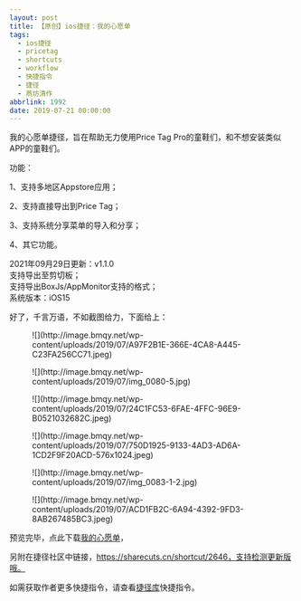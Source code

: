 ```yaml
---
layout: post
title: 【原创】ios捷径：我的心愿单
tags:
  - ios捷径
  - pricetag
  - shortcuts
  - workflow
  - 快捷指令
  - 捷径
  - 燕坊清作
abbrlink: 1992
date: 2019-07-21 00:00:00
---
```


<!-- wp:paragraph -->

我的心愿单捷径，旨在帮助无力使用Price Tag Pro的童鞋们，和不想安装类似APP的童鞋们。

<!-- /wp:paragraph -->

<!-- wp:paragraph -->

功能：

<!-- /wp:paragraph -->

<!-- wp:paragraph -->

1、支持多地区Appstore应用；

<!-- /wp:paragraph -->

<!-- wp:paragraph -->

2、支持直接导出到Price Tag；

<!-- /wp:paragraph -->

<!-- wp:paragraph -->

3、支持系统分享菜单的导入和分享；

<!-- /wp:paragraph -->

<!-- wp:paragraph -->

4、其它功能。

<!-- /wp:paragraph -->

<!-- wp:paragraph {"textColor":"black"} -->

2021年09月29日更新：v1.1.0  
支持导出至剪切板；  
支持导出BoxJs/AppMonitor支持的格式；  
<span class="has-inline-color has-luminous-vivid-orange-color">系统版本：iOS15</span>

<!-- /wp:paragraph -->

<!-- wp:paragraph -->

好了，千言万语，不如截图给力，下面给上：

<!-- /wp:paragraph -->

<!-- wp:image {"id":1994} -->
<figure class="wp-block-image">![](http://image.bmqy.net/wp-content/uploads/2019/07/A97F2B1E-366E-4CA8-A445-C23FA256CC71.jpeg)</figure>
<!-- /wp:image -->

<!-- wp:image {"id":1979} -->
<figure class="wp-block-image">![](http://image.bmqy.net/wp-content/uploads/2019/07/img_0080-5.jpg)</figure>
<!-- /wp:image -->

<!-- wp:image {"id":1995} -->
<figure class="wp-block-image">![](http://image.bmqy.net/wp-content/uploads/2019/07/24C1FC53-6FAE-4FFC-96E9-B0521032682C.jpeg)</figure>
<!-- /wp:image -->

<!-- wp:image {"id":1996} -->
<figure class="wp-block-image">![](http://image.bmqy.net/wp-content/uploads/2019/07/750D1925-9133-4AD3-AD6A-1CD2F9F20ACD-576x1024.jpeg)</figure>
<!-- /wp:image -->

<!-- wp:image {"id":1986} -->
<figure class="wp-block-image">![](http://image.bmqy.net/wp-content/uploads/2019/07/img_0083-1-2.jpg)</figure>
<!-- /wp:image -->

<!-- wp:image {"id":1997} -->
<figure class="wp-block-image">![](http://image.bmqy.net/wp-content/uploads/2019/07/ACD1FB2C-6A94-4392-9FD3-8AB267485BC3.jpeg)</figure>
<!-- /wp:image -->

<!-- wp:paragraph -->

预览完毕，点此下载[我的心愿单](https://www.icloud.com/shortcuts/aa3e472bde9e43f4bd4510ce2561d860)，

<!-- /wp:paragraph -->

<!-- wp:paragraph -->

另附在捷径社区中链接，https://sharecuts.cn/shortcut/2646，支持检测更新版哦。

<!-- /wp:paragraph -->

<!-- wp:paragraph -->

如需获取作者更多快捷指令，请查看[捷径库](https://www.bmqy.net/2342.html)快捷指令。

<!-- /wp:paragraph -->